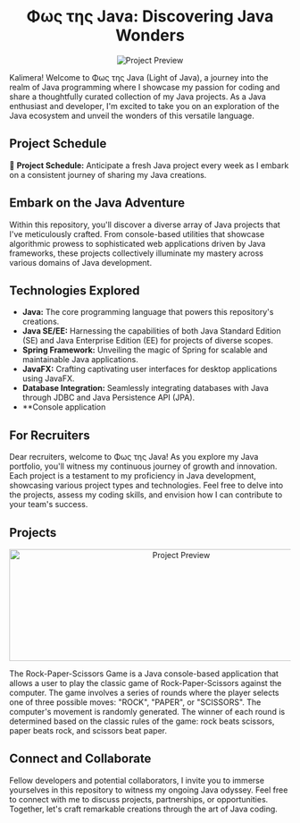 <h1 align="center"> Φως της Java: Discovering Java Wonders</h1> 

<p align="center">
  <img src="https://media.giphy.com/media/huaOa3x84nZspWxwx7/giphy.gif" alt="Project Preview">
</p>
<!-- You can replace this with an image of your choice -->

Kalimera! Welcome to Φως της Java (Light of Java), a journey into the realm of Java programming where I showcase my passion for coding and share a thoughtfully curated collection of my Java projects. As a Java enthusiast and developer, I'm excited to take you on an exploration of the Java ecosystem and unveil the wonders of this versatile language.

## Project Schedule

📅 **Project Schedule:** Anticipate a fresh Java project every week as I embark on a consistent journey of sharing my Java creations.

    
## Embark on the Java Adventure

Within this repository, you'll discover a diverse array of Java projects that I've meticulously crafted. From console-based utilities that showcase algorithmic prowess to sophisticated web applications driven by Java frameworks, these projects collectively illuminate my mastery across various domains of Java development.

## Technologies Explored

- **Java:** The core programming language that powers this repository's creations.
- **Java SE/EE:** Harnessing the capabilities of both Java Standard Edition (SE) and Java Enterprise Edition (EE) for projects of diverse scopes.
- **Spring Framework:** Unveiling the magic of Spring for scalable and maintainable Java applications.
- **JavaFX:** Crafting captivating user interfaces for desktop applications using JavaFX.
- **Database Integration:** Seamlessly integrating databases with Java through JDBC and Java Persistence API (JPA).
- **Console application 

## For Recruiters

Dear recruiters, welcome to Φως της Java! As you explore my Java portfolio, you'll witness my continuous journey of growth and innovation. Each project is a testament to my proficiency in Java development, showcasing various project types and technologies. Feel free to delve into the projects, assess my coding skills, and envision how I can contribute to your team's success.

## Projects 
<p align="center">
<img src="https://media.giphy.com/media/L4wfrblLIhAet0atTv/giphy.gif" height=200 width= 600 alt="Project Preview">
</p>
The Rock-Paper-Scissors Game is a Java console-based application that allows a user to play the classic game of Rock-Paper-Scissors against the computer. The game involves a series of rounds where the player selects one of three possible moves: "ROCK", "PAPER", or "SCISSORS". The computer's movement is randomly generated. The winner of each round is determined based on the classic rules of the game: rock beats scissors, paper beats rock, and scissors beat paper.

## Connect and Collaborate

Fellow developers and potential collaborators, I invite you to immerse yourselves in this repository to witness my ongoing Java odyssey. Feel free to connect with me to discuss projects, partnerships, or opportunities. Together, let's craft remarkable creations through the art of Java coding.
